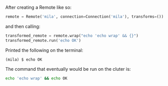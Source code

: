 After creating a Remote like so:

```python
remote = Remote('mila', connection=Connection('mila'), transforms=())
```

and then calling:

```python
transformed_remote = remote.wrap("echo 'echo wrap' && {}")
transformed_remote.run('echo OK')
```

Printed the following on the terminal:

```console
(mila) $ echo OK

```

The command that eventually would be run on the cluter is:

```bash
echo 'echo wrap' && echo OK
```
